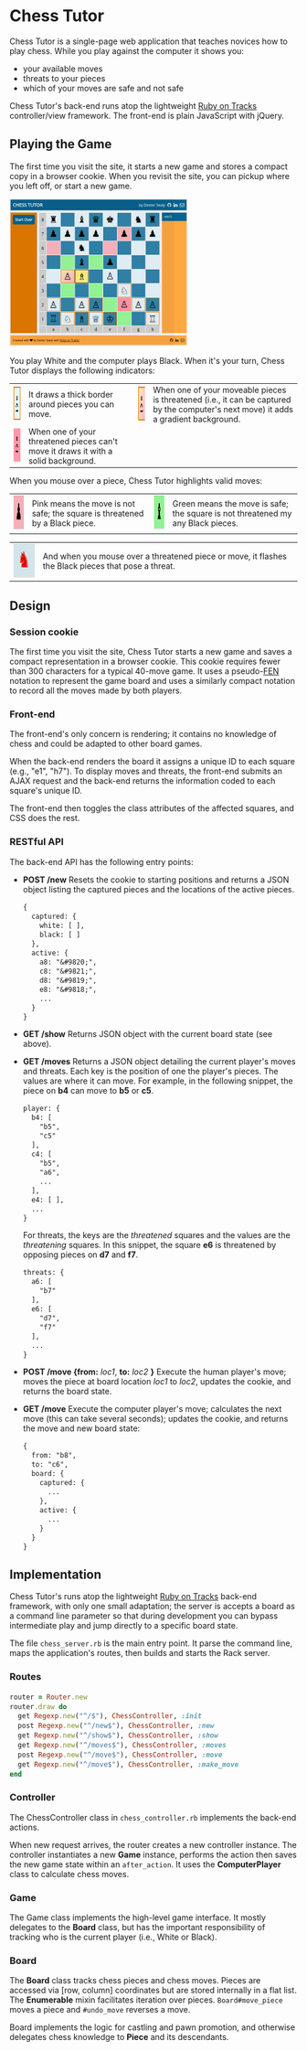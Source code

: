 # Chess Tutor

Chess Tutor is a single-page web application that teaches novices how to play chess.
While you play against the computer it shows you:
- your available moves
- threats to your pieces
- which of your moves are safe and not safe

Chess Tutor's back-end runs atop the lightweight [Ruby on Tracks](https://github.com/dextersealy/ruby-on-tracks) controller/view framework. The front-end is plain JavaScript with jQuery.

## Playing the Game

The first time you visit the site, it starts a new game and stores a compact copy in a browser cookie. When you revisit the site, you can pickup where you left off, or start a new game.

![Image of Starting Game](doc/images/evans-gambit.png)

You play White and the computer plays Black. When it's your turn, Chess Tutor displays the following indicators:

<table>
<tr>
<td><img src="doc/images/moveable-piece.png" width="60px", height="60px"></td>
<td>It draws a thick border around pieces you can move.</td>
<td><img src="doc/images/threatened-moveable-piece.png" width="60px", height="60px"></td>
<td> When one of your moveable pieces is threatened (i.e., it can be captured by the computer's next move) it adds a gradient background.</td>
</tr>
<tr>
<td><img src="doc/images/threatened-piece.png" width="60px", height="60px"></td>
<td>When one of your threatened pieces can't move it draws it with a solid background.</td>
</tr>
</table>

When you mouse over a piece, Chess Tutor highlights valid moves:
<table>
<tr>
<td><img src="doc/images/unsafe-move.png" width="60px", height="60px"></td>
<td>Pink means the move is not safe; the square is threatened by a Black piece.</td>
<td><img src="doc/images/safe-move.png" width="60px", height="60px"></td>
<td>Green means the move is safe; the square is not threatened my any Black pieces.</td>
</tr>
</table>
<table>
<tr>
</tr><tr>
<td><img src="doc/images/flashing.gif" width="60px", height="60px"></td>
<td>And when you mouse over a threatened piece or move, it flashes the Black pieces that pose a threat.</td>
</tr>
</table>

## Design

### Session cookie

The first time you visit the site, Chess Tutor starts a new game and saves a compact representation in a browser cookie. This cookie requires fewer than 300 characters for a typical 40-move game. It uses a pseudo-[FEN](https://en.wikipedia.org/wiki/Forsyth%E2%80%93Edwards_Notation) notation to represent the game board and uses a similarly compact notation to record all the moves made by both players.

### Front-end

The front-end's only concern is rendering; it contains no knowledge of chess and could be adapted to other board games.

When the back-end renders the board it assigns a unique ID to each square (e.g., "e1", "h7"). To display moves and threats, the front-end submits an AJAX request and the back-end returns the information coded to each square's unique ID.

The front-end then toggles the class attributes of the affected squares, and CSS does the rest.

### RESTful API

The back-end API has the following entry points:

- **POST /new**
Resets the cookie to starting positions and returns a JSON object listing the captured pieces and the locations of the active pieces.
  ```
  {
    captured: {
      white: [ ],
      black: [ ]
    },
    active: {
      a8: "&#9820;",
      c8: "&#9821;",
      d8: "&#9819;",
      e8: "&#9818;",
      ...
    }
  }
  ```

- **GET /show**
  Returns JSON object with the current board state (see above).
- **GET /moves**
Returns a JSON object detailing the current player's moves and threats.
Each key is the position of one the player's pieces. The values are where it can move. For example, in the following snippet, the piece on **b4** can move to **b5** or **c5**.
  ```
  player: {
    b4: [
      "b5",
      "c5"
    ],
    c4: [
      "b5",
      "a6",
      ...
    ],
    e4: [ ],
    ...
  }
  ```
  For threats, the keys are the *threatened* squares and the values are the *threatening* squares. In this snippet, the square **e6** is threatened by opposing pieces on **d7** and **f7**.
  ```
  threats: {
    a6: [
      "b7"
    ],
    e6: [
      "d7",
      "f7"
    ],
    ...
  }
  ```
- **POST /move {from:** *loc1*, **to:** *loc2* **}**
Execute the human player's move; moves the piece at board location *loc1* to *loc2*, updates the cookie, and returns the board state.

- **GET /move**
Execute the computer player's move; calculates the next move (this can take several seconds); updates the cookie, and returns the move and new board state:
  ```
  {
    from: "b8",
    to: "c6",
    board: {
      captured: {
        ...
      },
      active: {
        ...
      }
    }
  }
  ```
## Implementation

Chess Tutor's runs atop the lightweight [Ruby on Tracks](https://github.com/dextersealy/ruby-on-tracks) back-end framework, with only one small adaptation; the server is accepts a board as a command line parameter so that during development you can bypass intermediate play and jump directly to a specific board state.

The file ```chess_server.rb``` is the main entry point. It parse the command line, maps the application's routes, then builds and starts the Rack server.

### Routes

```ruby
router = Router.new
router.draw do
  get Regexp.new("^/$"), ChessController, :init
  post Regexp.new("^/new$"), ChessController, :new
  get Regexp.new("^/show$"), ChessController, :show
  get Regexp.new("^/moves$"), ChessController, :moves
  post Regexp.new("^/move$"), ChessController, :move
  get Regexp.new("^/move$"), ChessController, :make_move
end
```

### Controller

The ChessController class in ```chess_controller.rb``` implements the back-end actions.

When new request arrives, the router creates a new controller instance. The controller instantiates a new **Game** instance, performs the action then saves the new game state within an ```after_action```. It uses the  **ComputerPlayer** class to calculate chess moves.

### Game

The Game class implements the high-level game interface. It mostly delegates to the **Board** class, but has the important responsibility of tracking who is the current player (i.e., White or Black).

### Board

The **Board** class tracks chess pieces and chess moves. Pieces are accessed via [row, column] coordinates but are stored internally in a flat list. The **Enumerable** mixin  facilitates iteration over pieces. ```Board#move_piece``` moves a piece and ```#undo_move``` reverses a move.


Board implements the logic for castling and pawn promotion, and otherwise delegates chess knowledge to **Piece** and its descendants.
